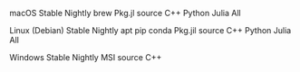 macOS
Stable Nightly
brew Pkg.jl source
C++ Python Julia All

Linux (Debian)
Stable Nightly
apt pip conda Pkg.jil source
C++ Python Julia All

Windows
Stable Nightly
MSI source
C++
